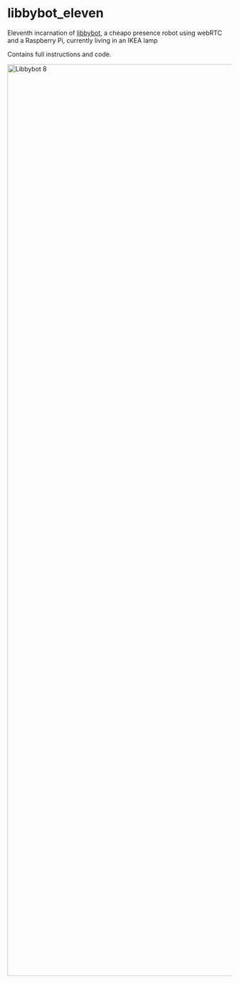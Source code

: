 # libbybot_eleven

Eleventh incarnation of 
[libbybot](https://planb.nicecupoftea.org/2017/03/03/libbybot-presence-with-chromium-51-raspberry-pi-and-rtcmulticonnection-for-webrtc/), 
a cheapo presence robot using webRTC and a Raspberry Pi, currently living 
in an IKEA lamp

Contains full instructions and code.

<img src="https://farm4.staticflickr.com/3936/33471118606_f3867f28b7_k.jpg" 
width="1536" height="2048" alt="Libbybot 8"/>

